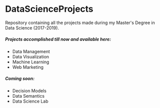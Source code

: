 # DataScienceProjects
Repository containing all the projects made during my Master's Degree in Data Science (2017-2019).

##### Projects accomplished till now and available here:
* Data Management
* Data Visualization
* Machine Learning
* Web Marketing

##### Coming soon:
* Decision Models
* Data Semantics
* Data Science Lab
